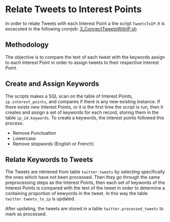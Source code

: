 # Relate Tweets to Interest Points

In order to relate Tweets with each Interest Point a the script `TweetsToIP.R` is excecuted in the following cronjob: [3_ConnectTweetsWithIP.sh](https://github.com/DMKM1517/SmartCity/blob/master/SmartServerScripts/3_ConnectTweetsWithIP.sh)

## Methodology
The objective is to compare the text of each tweet with the keywords assign to each Interest Point in order to assign tweets to their respective Interest Point.

## Create and Assign Keywords
The scripts makes a SQL scan on the table of Interest Points, `ip.interest_points`, and compares if there is any new existing instance. If there exists new Interest Points, or it is the first time the script is run, then it creates and assign a set of keywords for each record, storing them in the table `ip_id.keywords`.
To create a keywords, the interest points followed this process:

- Remove Punctuation
- Lowercase
- Remove stopwords (English or French)

## Relate Keywords to Tweets
The Tweets are retrieved from table `twitter.tweets` by selecting specifically the ones which have not been processed. Then they go through the same preprocessing steps as the Interest Points, then each set of keywords of the Interest Points is compared with the text of the tweet in order to determine a containing proportion of kewyords in the tweet.
In this way the table `twitter.tweets_to_ip` is updated.

After updating, the tweets are stored in a table `twitter.processed_tweets` to mark as processed.
